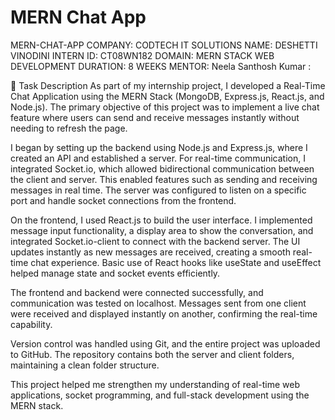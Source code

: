 # MERN Chat App

MERN-CHAT-APP
COMPANY: CODTECH IT SOLUTIONS
NAME: DESHETTI VINODINI
INTERN ID: CT08WN182
DOMAIN: MERN STACK WEB DEVELOPMENT
DURATION: 8 WEEKS
MENTOR: Neela Santhosh Kumar
:

📄 Task Description
As part of my internship project, I developed a Real-Time Chat Application using the MERN Stack (MongoDB, Express.js, React.js, and Node.js). The primary objective of this project was to implement a live chat feature where users can send and receive messages instantly without needing to refresh the page.

I began by setting up the backend using Node.js and Express.js, where I created an API and established a server. For real-time communication, I integrated Socket.io, which allowed bidirectional communication between the client and server. This enabled features such as sending and receiving messages in real time. The server was configured to listen on a specific port and handle socket connections from the frontend.

On the frontend, I used React.js to build the user interface. I implemented message input functionality, a display area to show the conversation, and integrated Socket.io-client to connect with the backend server. The UI updates instantly as new messages are received, creating a smooth real-time chat experience. Basic use of React hooks like useState and useEffect helped manage state and socket events efficiently.

The frontend and backend were connected successfully, and communication was tested on localhost. Messages sent from one client were received and displayed instantly on another, confirming the real-time capability.

Version control was handled using Git, and the entire project was uploaded to GitHub. The repository contains both the server and client folders, maintaining a clean folder structure.

This project helped me strengthen my understanding of real-time web applications, socket programming, and full-stack development using the MERN stack.


